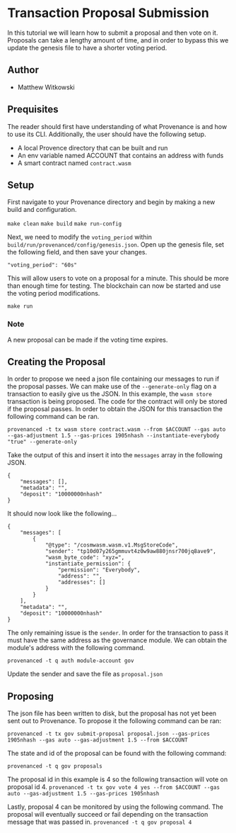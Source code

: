 # Transaction Proposal Submission
In this tutorial we will learn how to submit a proposal and then vote on it. Proposals can take a lengthy amount of time, and in order to bypass this we update the genesis file to have a shorter voting period.

## Author
- Matthew Witkowski

## Prequisites
The reader should first have understanding of what Provenance is and how to use its CLI. Additionally, the user should have the following setup.

- A local Provence directory that can be built and run
- An env variable named ACCOUNT that contains an address with funds
- A smart contract named `contract.wasm`

## Setup
First navigate to your Provenance directory and begin by making a new build and configuration.

`make clean`
`make build`
`make run-config`

Next, we need to modify the `voting_period` within `build/run/provenanced/config/genesis.json`. Open up the genesis file, set the following field, and then save your changes.

`"voting_period": "60s"`

This will allow users to vote on a proposal for a minute. This should be more than enough time for testing. The blockchain can now be started and use the voting period modifications.

`make run`

### Note
A new proposal can be made if the voting time expires.

## Creating the Proposal
In order to propose we need a json file containing our messages to run if the proposal passes. We can make use of the `--generate-only` flag on a transaction to easily give us the JSON. In this example, the `wasm store` transaction is being proposed. The code for the contract will only be stored if the proposal passes. In order to obtain the JSON for this transaction the following command can be ran.

`provenanced -t tx wasm store contract.wasm --from $ACCOUNT --gas auto --gas-adjustment 1.5 --gas-prices 1905nhash --instantiate-everybody "true" --generate-only`

Take the output of this and insert it into the `messages` array in the following JSON.

```
{
    "messages": [],
    "metadata": "",
    "deposit": "10000000nhash"
}
```

It should now look like the following...

```
{
    "messages": [
        {
            "@type": "/cosmwasm.wasm.v1.MsgStoreCode",
            "sender": "tp10d07y265gmmuvt4z0w9aw880jnsr700jq8ave9",
            "wasm_byte_code": "xyz=",
            "instantiate_permission": {
                "permission": "Everybody",
                "address": "",
                "addresses": []
            }
        }
    ],
    "metadata": "",
    "deposit": "10000000nhash"
}
```

The only remaining issue is the `sender`. In order for the transaction to pass it must have the same address as the governance module. We can obtain the module's address with the following command.

`provenanced -t q auth module-account gov`

Update the sender and save the file as `proposal.json`

## Proposing
The json file has been written to disk, but the proposal has not yet been sent out to Provenance. To propose it the following command can be ran:

`provenanced -t tx gov submit-proposal proposal.json --gas-prices 1905nhash --gas auto --gas-adjustment 1.5 --from $ACCOUNT`

The state and id of the proposal can be found with the following command:

`provenanced -t q gov proposals`

The proposal id in this example is 4 so the following transaction will vote on proposal id 4.
`provenanced -t tx gov vote 4 yes --from $ACCOUNT --gas auto --gas-adjustment 1.5 --gas-prices 1905nhash`

Lastly, proposal 4 can be monitored by using the following command. The proposal will eventually succeed or fail depending on the transaction message that was passed in.
`provenanced -t q gov proposal 4`